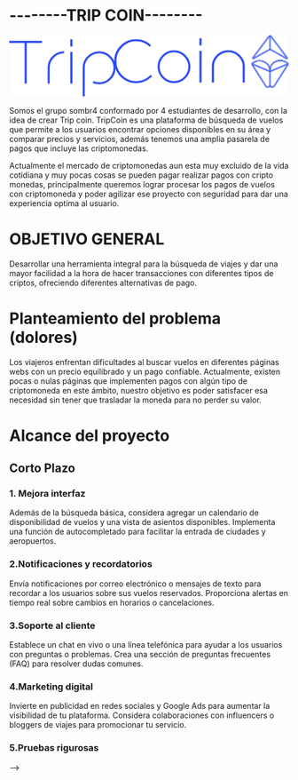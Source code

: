 <h1>--------TRIP COIN--------</h1>
<img src="/IMG/trip-coin azul.png">

 Somos el grupo sombr4 conformado por 4 estudiantes de desarrollo, con la idea de crear Trip coin.
TripCoin es una plataforma de búsqueda de vuelos que permite a los usuarios encontrar opciones disponibles en su área y comparar precios y servicios, además tenemos una amplia pasarela de pagos que incluye las criptomonedas. 

Actualmente el mercado de criptomonedas aun esta muy excluido de la vida cotidiana y muy pocas cosas se pueden pagar realizar pagos con cripto monedas, principalmente queremos lograr procesar los pagos de vuelos con criptomoneda y poder agilizar ese proyecto con seguridad para dar una experiencia optima al usuario.

<h1>OBJETIVO GENERAL</h1>
 Desarrollar una herramienta integral para la búsqueda de viajes y dar una mayor facilidad a la hora de hacer transacciones con diferentes tipos de criptos, ofreciendo diferentes alternativas de pago.
<h1>Planteamiento del problema (dolores)</h1>
 Los viajeros enfrentan dificultades al buscar vuelos en diferentes páginas webs con un precio equilibrado y un pago confiable. Actualmente, existen pocas o nulas páginas que implementen pagos con algún tipo de criptomoneda en este ámbito, nuestro objetivo es poder satisfacer esa necesidad sin tener que trasladar la moneda para no perder su valor.

<h1>Alcance del proyecto</h1>
<h2>Corto Plazo</h2>
<h3>1. Mejora interfaz</h3>
Además de la búsqueda básica, considera agregar un calendario de disponibilidad de vuelos y una vista de asientos disponibles.
Implementa una función de autocompletado para facilitar la entrada de ciudades y aeropuertos.

<h3>2.Notificaciones y recordatorios</h3>
Envía notificaciones por correo electrónico o mensajes de texto para recordar a los usuarios sobre sus vuelos reservados.
Proporciona alertas en tiempo real sobre cambios en horarios o cancelaciones.
<h3>3.Soporte al cliente</h3>
Establece un chat en vivo o una línea telefónica para ayudar a los usuarios con preguntas o problemas.
Crea una sección de preguntas frecuentes (FAQ) para resolver dudas comunes.
<h3>4.Marketing digital</h3>
Invierte en publicidad en redes sociales y Google Ads para aumentar la visibilidad de tu plataforma.
Considera colaboraciones con influencers o bloggers de viajes para promocionar tu servicio.
<h3>5.Pruebas rigurosas</h3>  -->

















